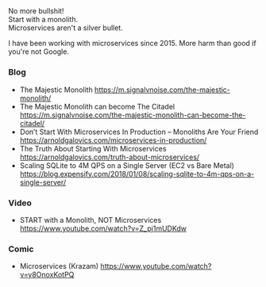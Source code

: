 ## 
No more bullshit!  
Start with a monolith.  
Microservices aren't a silver bullet.  

I have been working with microservices since 2015. More harm than good if you're not Google.

### Blog
- The Majestic Monolith https://m.signalvnoise.com/the-majestic-monolith/
- The Majestic Monolith can become The Citadel https://m.signalvnoise.com/the-majestic-monolith-can-become-the-citadel/
- Don’t Start With Microservices In Production – Monoliths Are Your Friend https://arnoldgalovics.com/microservices-in-production/
- The Truth About Starting With Microservices https://arnoldgalovics.com/truth-about-microservices/
- Scaling SQLite to 4M QPS on a Single Server (EC2 vs Bare Metal) https://blog.expensify.com/2018/01/08/scaling-sqlite-to-4m-qps-on-a-single-server/


### Video
- START with a Monolith, NOT Microservices https://www.youtube.com/watch?v=Z_pj1mUDKdw

### Comic
- Microservices (Krazam) https://www.youtube.com/watch?v=y8OnoxKotPQ
